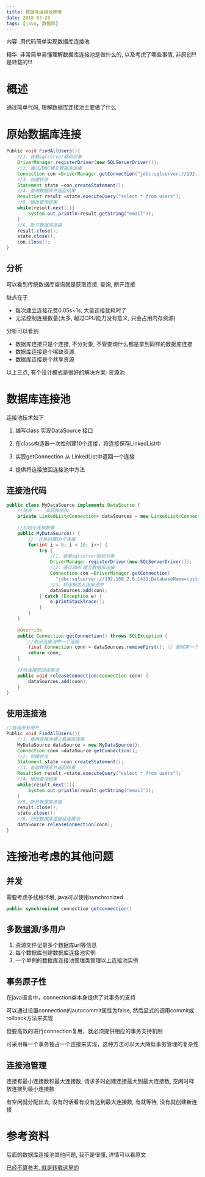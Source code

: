 ```yaml
---
title: 数据库连接池原理
date: 2018-03-20
tags: [java, 数据库]
---
```


内容: 用代码简单实现数据库连接池

精华: 非常简单易懂理解数据库连接池是做什么的, 以及考虑了哪些事情, 非原创!!!是转载的!!!

<!-- more -->

# 概述

通过简单代码, 理解数据库连接池主要做了什么

# 原始数据库连接

```java
Public void FindAllUsers(){
    //1、装载sqlserver驱动对象
    DriverManager.registerDriver(new SQLServerDriver());             
    //2、通过JDBC建立数据库连接
    Connection con =DriverManager.getConnection("jdbc:sqlserver://192.168.2.6:1433;DatabaseName=customer", "sa", "123");            
    //3、创建状态
    Statement state =con.createStatement();           
    //4、查询数据库并返回结果
    ResultSet result =state.executeQuery("select * from users");           
    //5、输出查询结果
    while(result.next()){
        System.out.println(result.getString("email"));
    }            
    //6、断开数据库连接
    result.close();
    state.close();
    con.close();
}
```

## 分析

可以看到传统数据库查询就是获取连接, 查询, 断开连接

缺点在于

* 每次建立连接花费0.05s~1s, 大量连接就耗时了
* 无法控制连接数量(太多, 超过CPU能力没有意义, 只会占用内存资源)

分析可以看到

* 数据库连接只是个连接, 不分对象, 不管查询什么都是拿到同样的数据库连接
* 数据库连接是个稀缺资源
* 数据库连接是个共享资源

以上三点, 有个设计模式是很好的解决方案: 资源池

# 数据库连接池

连接池技术如下

1. 编写class 实现DataSource 接口

2. 在class构造器一次性创建10个连接，将连接保存LinkedList中

3. 实现getConnection  从 LinkedList中返回一个连接

4. 提供将连接放回连接池中方法

## 连接池代码

```java
public class MyDataSource implements DataSource {
    //链表 --- 实现栈结构
    private LinkedList<Connection> dataSources = new LinkedList<Connection>();
    
    //初始化连接数量
    public MyDataSource() {
        //一次性创建10个连接
        for(int i = 0; i < 10; i++) {
            try {
                //1、装载sqlserver驱动对象
                DriverManager.registerDriver(new SQLServerDriver());
                //2、通过JDBC建立数据库连接
                Connection con =DriverManager.getConnection(
                  "jdbc:sqlserver://192.168.2.6:1433;DatabaseName=customer", "sa", "123");
                //3、将连接加入连接池中
                dataSources.add(con);
            } catch (Exception e) {
                e.printStackTrace();
            }
        }
    }
    
    @Override
    public Connection getConnection() throws SQLException {
        //取出连接池中一个连接
        final Connection conn = dataSources.removeFirst(); // 删除第一个连接返回
        return conn;
    }
    
    //将连接放回连接池
    public void releaseConnection(Connection conn) {
        dataSources.add(conn);
    }
}
```

## 使用连接池

```java
//查询所有用户  
Public void FindAllUsers(){
    //1、使用连接池建立数据库连接  
    MyDataSource dataSource = new MyDataSource();  
    Connection conn =dataSource.getConnection();          
    //2、创建状态  
    Statement state =con.createStatement();             
    //3、查询数据库并返回结果  
    ResultSet result =state.executeQuery("select * from users");             
    //4、输出查询结果  
    while(result.next()){  
        System.out.println(result.getString("email"));  
    }              
    //5、断开数据库连接  
    result.close();  
    state.close();  
    //6、归还数据库连接给连接池  
    dataSource.releaseConnection(conn);  
}
```

# 连接池考虑的其他问题

## 并发

需要考虑多线程环境, java可以使用synchronized

```java
public synchronized connection getconnection()
```

## 多数据源/多用户

1. 资源文件记录多个数据库url等信息
2. 每个数据库创建数据库连接池实例
3. 一个单例的数据库连接池管理类管理以上连接池实例
 
## 事务原子性

在java语言中，connection类本身提供了对事务的支持

可以通过设置connection的autocommit属性为false, 然后显式的调用commit或rollback方法来实现

但要高效的进行connection复用，就必须提供相应的事务支持机制

可采用每一个事务独占一个连接来实现，这种方法可以大大降低事务管理的复杂性

## 连接池管理

连接有最小连接数和最大连接数, 请求多时创建连接最大到最大连接数, 空闲时释放连接到最小连接数

有空闲就分配出去, 没有的话看有没有达到最大连接数, 有就等待, 没有就创建新连接

# 参考资料

后面的数据库连接池其他问题, 我不是很懂, 详情可以看原文

[已经不算参考, 就是转载这里的](http://blog.csdn.net/shuaihj/article/details/14223015)
